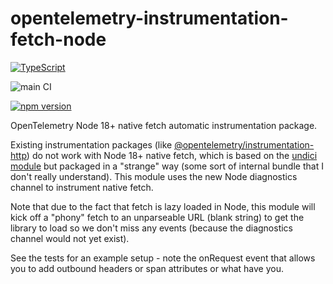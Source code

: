# opentelemetry-instrumentation-fetch-node

[![TypeScript](https://badges.frapsoft.com/typescript/code/typescript.png?v=101)](https://github.com/ellerbrock/typescript-badges/)

![main CI](https://github.com/gas-buddy/opentelemetry-instrumentation-fetch-node/actions/workflows/nodejs.yml/badge.svg)

[![npm version](https://badge.fury.io/js/@gasbuddy%2Fopentelemetry-instrumentation-fetch-node.svg)](https://badge.fury.io/js/opentelemetry-instrumentation-fetch-node)

OpenTelemetry Node 18+ native fetch automatic instrumentation package.

Existing instrumentation packages (like [@opentelemetry/instrumentation-http](https://www.npmjs.com/package/@opentelemetry/instrumentation-http)) do not work with Node 18+ native fetch, which is based on the [undici module](https://undici.nodejs.org/#/) but packaged in a "strange" way (some sort of internal bundle that I don't really understand). This module uses the new Node diagnostics channel to instrument native fetch.

Note that due to the fact that fetch is lazy loaded in Node, this module will kick off a "phony" fetch
to an unparseable URL (blank string) to get the library to load so we don't miss any events (because the
diagnostics channel would not yet exist).

See the tests for an example setup - note the onRequest event that allows you to add outbound headers or
span attributes or what have you.
